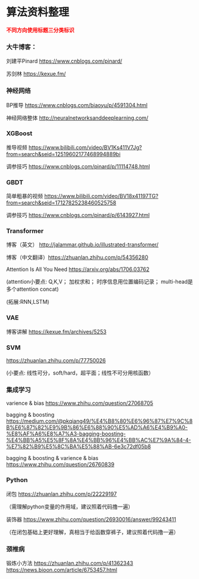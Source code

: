 # 算法资料整理

<font color="red">**不同方向使用标题三分类标识**</font>

### 大牛博客：
刘建平Pinard https://www.cnblogs.com/pinard/

苏剑林 https://kexue.fm/

### 神经网络
BP推导 https://www.cnblogs.com/biaoyu/p/4591304.html

神经网络整体 http://neuralnetworksanddeeplearning.com/

### XGBoost
推导视频 https://www.bilibili.com/video/BV1Ks411V7Jg?from=search&seid=12519602177468994889bi

调参技巧 https://www.cnblogs.com/pinard/p/11114748.html

### GBDT
简单粗暴的视频 https://www.bilibili.com/video/BV18x41197TG?from=search&seid=17127825238460525758

调参技巧 https://www.cnblogs.com/pinard/p/6143927.html


### Transformer
博客（英文） http://jalammar.github.io/illustrated-transformer/

博客（中文翻译）https://zhuanlan.zhihu.com/p/54356280

Attention Is All You Need https://arxiv.org/abs/1706.03762

(attention小要点: Q,K,V； 加权求和； 时序信息用位置编码记录； multi-head是多个attention concat)

(拓展:RNN,LSTM)

### VAE
博客讲解 https://kexue.fm/archives/5253

### SVM
https://zhuanlan.zhihu.com/p/77750026

(小要点: 线性可分，soft/hard，超平面；线性不可分用核函数）

### 集成学习
varience & bias https://www.zhihu.com/question/27068705

bagging & boosting https://medium.com/@pkqiang49/%E4%B8%80%E6%96%87%E7%9C%8B%E6%87%82%E9%9B%86%E6%88%90%E5%AD%A6%E4%B9%A0-%E8%AF%A6%E8%A7%A3-bagging-boosting-%E4%BB%A5%E5%8F%8A%E4%BB%96%E4%BB%AC%E7%9A%84-4-%E7%82%B9%E5%8C%BA%E5%88%AB-6e3c72df05b8

bagging & boosting & varience & bias https://www.zhihu.com/question/26760839

### Python
闭包 https://zhuanlan.zhihu.com/p/22229197

（需理解python变量的作用域，建议照着代码撸一遍）

装饰器 https://www.zhihu.com/question/26930016/answer/99243411

（在闭包基础上更好理解，真相当于给函数穿裤子，建议照着代码撸一遍）

### 颈椎病
锻炼小方法 https://zhuanlan.zhihu.com/p/41362343
https://news.bioon.com/article/6753457.html
